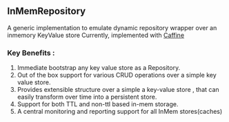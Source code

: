 ## InMemRepository

A generic implementation to emulate dynamic repository wrapper over an inmemory KeyValue store
Currently, implemented with [Caffine](https://github.com/ben-manes/caffeine)

### Key Benefits :
1. Immediate bootstrap any key value store as a Repository.
2. Out of the box support for various CRUD operations over a simple key value store.
3. Provides extensible structure over a simple a key-value store , that can easily transform over time into a persistent store.
4. Support for both TTL and non-ttl based in-mem storage.
5. A central monitoring and reporting support for all InMem stores(caches)





